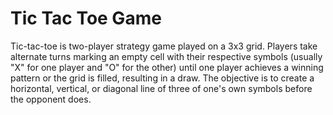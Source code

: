 # Tic Tac Toe Game
Tic-tac-toe is two-player strategy game played on a 3x3 grid. Players take alternate turns marking an empty cell with their respective symbols (usually "X" for one player and "O" for the other) until one player achieves a winning pattern or the grid is filled, resulting in a draw. The objective is to create a horizontal, vertical, or diagonal line of three of one's own symbols before the opponent does.

